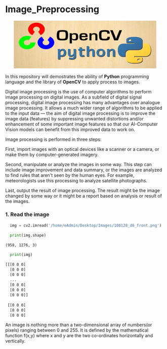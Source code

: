 # Image_Preprocessing

<p align="center"> 
<img src="https://github.com/BardisRenos/Image_Preprocessing/blob/main/OPEN_CV.png" width="450" height="150" style=centerme>
</p>

In this repository will demostrates the ability of **Python** programming language and the library of **OpenCV** to apply process to images. 

Digital image processing is the use of computer algorithms to perform image processing on digital images. As a subfield of digital signal processing, digital image processing has many advantages over analogue image processing. It allows a much wider range of algorithms to be applied to the input data — the aim of digital image processing is to improve the image data (features) by suppressing unwanted distortions and/or enhancement of some important image features so that our AI-Computer Vision models can benefit from this improved data to work on.

Image processing is performed in three steps:

First, import images with an optical devices like a scanner or a camera, or make them by computer-generated imagery.

Second, manipulate or analyze the images in some way. This step can include image improvement and data summary, or the images are analyzed to find rules that aren't seen by the human eyes. For example, meteorologists use this processing to analyze satellite photographs.

Last, output the result of image processing. The result might be the image changed by some way or it might be a report based on analysis or result of the images.

### 1. Read the image ### 


```python
  img = cv2.imread('/home/eAdmin/Desktop/Images/100128_d6_front.png')
```
```python
  print(img.shape)
```

```
(958, 1276, 3)
```

```python
  print(img)
```

```
[[[0 0 0]
  [0 0 0]
  [0 0 0]
  ...
  [0 0 0]
  [0 0 0]
  [0 0 0]]

 [[0 0 0]
  [0 0 0]
  [0 0 0]
```

An image is nothing more than a two-dimensional array of numbers(or pixels) ranging between 0 and 255. It is defined by the mathematical function f(x,y) where x and y are the two co-ordinates horizontally and vertically.
